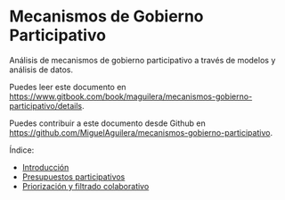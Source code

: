 Mecanismos de Gobierno Participativo
=======

Análisis de mecanismos de gobierno participativo a través de modelos y análisis de datos.

Puedes leer este documento en https://www.gitbook.com/book/maguilera/mecanismos-gobierno-participativo/details.

Puedes contribuir a este documento desde Github en https://github.com/MiguelAguilera/mecanismos-gobierno-participativo.

Índice:

* [Introducción](README.md)
* [Presupuestos participativos](presupuestos_participativos.md)
* [Priorización y filtrado colaborativo](priorizacion_y_filtrado_colaborativo.md)

